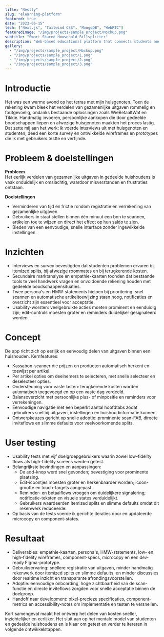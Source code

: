 ```yaml
---
title: "Nestly"
slug: "elearning-platform"
featured: true
date: "2023-05-15"
tech: ["Next.js", "Tailwind CSS", "MongoDB", "WebRTC"]
featuredImage: "/img/projects/sample_project/Mockup.png"
subtitle: "Smart Shared Household Billsplitter"
description: "Web-based educational platform that connects students and teachers with interactive tools and real-time communication"
gallery:
  - "/img/projects/sample_project/Mockup.png"
  - "/img/projects/sample_project/1.png"
  - "/img/projects/sample_project/2.png"
  - "/img/projects/sample_project/3.png"
---
```


# Introductie

Het was een warme avond op het terras met mijn huisgenoten. Toen de rekening kwam bleek het verdelen van gezamenlijke uitgaven rommelig en foutgevoelig, ondanks bestaande oplossingen zoals WieBetaaltWat en Tikkie. Handmatig invoeren, persoonlijke aankopen die door gedeelde boodschappen liepen en afwezige huisgenoten maakten het proces lastig. Dat zette mij aan het werk: ik voerde interviews uit met huisgenoten en studenten, deed een korte survey en ontwikkelde wireframes en prototypes die ik met gebruikers testte en verfijnde.

# Probleem & doelstellingen

**Probleem**  
Het eerlijk verdelen van gezamenlijke uitgaven in gedeelde huishoudens is vaak onduidelijk en omslachtig, waardoor misverstanden en frustraties ontstaan.

**Doelstellingen**

- Verminderen van tijd en frictie rondom registratie en verrekening van gezamenlijke uitgaven.
- Gebruikers in staat stellen binnen één minuut een bon te scannen, artikelen toe te wijzen en direct het effect op hun saldo te zien.
- Bieden van een eenvoudige, snelle interface zonder ingewikkelde instellingen.

# Inzichten

- Interviews en survey bevestigden dat studenten problemen ervaren bij itemized splits, bij afwezige roommates en bij terugkerende kosten.
- Secundaire marktanalyse en empathie-kaarten toonden dat bestaande tools te veel handwerk vragen en onvoldoende rekening houden met gedeelde boodschappensituaties.
- Twee persona's en HMW-statements hielpen bij prioritering: snel scannen en automatische artikeltoewijzing staan hoog, notificaties en overzicht zijn essentieel voor acceptatie.
- Usability-worsten: veelgebruikte acties moeten prominent en eenduidig zijn; edit-controls moesten groter en reminders duidelijker gesignaleerd worden.

# Concept

De app richt zich op eerlijk en eenvoudig delen van uitgaven binnen een huishouden. Kernfeatures:

- Kassabon-scanner die prijzen en producten automatisch herkent en toewijst per artikel.
- Per artikel opties om deelnemers te selecteren, met snelle selecteer en deselecteer opties.
- Ondersteuning voor vaste lasten: terugkerende kosten worden automatisch toegevoegd en op een vaste dag verdeeld.
- Balansoverzicht met persoonlijke plus- of minpositie en reminders voor verrekeningen.
- Eenvoudige navigatie met een beperkt aantal hoofdtabs zodat gebruikers snel bij uitgaven, instellingen en huishoudinformatie kunnen.
- Ontwerpkeuzes gericht op snelle adoptie: prominente scan-FAB, directe inviteflows en slimme defaults voor veelvoorkomende splits.

# User testing

- Usability tests met vijf doelgroepgebruikers waarin zowel low-fidelity flows als high-fidelity screens werden getest.
- Belangrijkste bevindingen en aanpassingen:
  - De add-knop werd snel gevonden; bevestiging voor prominente plaatsing.
  - Edit-icoontjes moesten groter en herkenbaarder worden; icoon-grootte en touch-targets aangepast.
  - Reminder- en betaalflows vroegen om duidelijkere signalering; notificatie-teksten en visuele states verduidelijkt.
  - Gebruikers waardeerden itemized splits en slimme defaults omdat dit rekenwerk reduceerde.
- Op basis van de tests voerde ik gerichte iteraties door en updateerde microcopy en component-states.

# Resultaat

- Deliverables: empathie-kaarten, persona's, HMW-statements, low- en high-fidelity wireframes, component-specs, microcopy en een dev-ready Figma-prototype.
- Gebruikservaring: snellere registratie van uitgaven, minder handmatig rekenwerk door itemized splits en slimme defaults, en minder discussies door realtime inzicht en transparante afrondingsvoorstellen.
- Adoptie: eenvoudige onboarding, hoge zichtbaarheid van de scan-functie en directe inviteflows zorgden voor snelle acceptatie binnen de doelgroep.
- Handoff naar development: pixel-precieze specificaties, component-metrics en accessibility-notes om implementatie en testen te versnellen.

Kort samengevat maakt het ontwerp het delen van kosten sneller, inzichtelijker en eerlijker. Het sluit aan op het mentale model van studenten en gedeelde huishoudens en is klaar om getest en verder te itereren in volgende ontwikkelstappen.